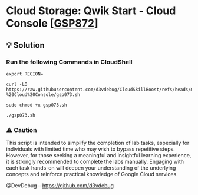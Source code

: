 # Cloud Storage: Qwik Start - Cloud Console [[GSP872](https://www.cloudskillsboost.google/course_templates/637/labs/526668)]

## 💡 Solution 

### Run the following Commands in CloudShell

```
export REGION=
```
```
curl -LO https://raw.githubusercontent.com/d3vdebug/CloudSkillBoost/refs/heads/main/Set%20Up%20an%20App%20Dev%20Environment%20on%20Google%20Cloud/Cloud%20Storage%3A%20Qwik%20Start%20-%20Cloud%20Console/gsp073.sh

sudo chmod +x gsp073.sh

./gsp073.sh
```

<h3>⚠ Caution </h3> 
<p> This script is intended to simplify the completion of lab tasks, especially for individuals with limited time who may wish to bypass repetitive steps. However, for those seeking a meaningful and insightful learning experience, it is strongly recommended to complete the labs manually. Engaging with each task hands-on will deepen your understanding of the underlying concepts and reinforce practical knowledge of Google Cloud services.</p>

@DevDebug – https://github.com/d3vdebug
